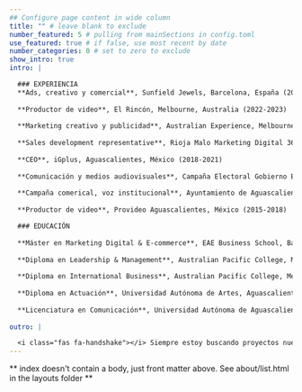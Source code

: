 ```yaml
---
## Configure page content in wide column
title: "" # leave blank to exclude
number_featured: 5 # pulling from mainSections in config.toml
use_featured: true # if false, use most recent by date
number_categories: 0 # set to zero to exclude
show_intro: true
intro: | 

  ### EXPERIENCIA
  **Ads, creativo y comercial**, Sunfield Jewels, Barcelona, España (2024-2025)
  
  **Productor de video**, El Rincón, Melbourne, Australia (2022-2023)
  
  **Marketing creativo y publicidad**, Australian Experience, Melbourne, Australia (2022)
  
  **Sales development representative**, Rioja Malo Marketing Digital 360, Remoto (2021-2022)
  
  **CEO**, iGplus, Aguascalientes, México (2018-2021)
  
  **Comunicación y medios audiovisuales**, Campaña Electoral Gobierno Estatal, Aguascalientes, México (2016-2018)
  
  **Campaña comerical, voz institucional**, Ayuntamiento de Aguascalientes, México (2016-2018)
  
  **Productor de video**, Provideo Aguascalientes, México (2015-2018)

  ### EDUCACIÓN
  
  **Máster en Marketing Digital & E-commerce**, EAE Business School, Barcelona, España (2023-2024)
  
  **Diploma en Leadership & Management**, Australian Pacific College, Melbourne, Australia (2023)
  
  **Diploma en International Business**, Australian Pacific College, Melbourne, Australia (2022)
  
  **Diploma en Actuación**, Universidad Autónoma de Artes, Aguascalientes, México (2017)
  
  **Licenciatura en Comunicación**, Universidad Autónoma de Aguascalientes, Aguascalientes, México (2014-2018)
  
outro: |

  <i class="fas fa-handshake"></i> Siempre estoy buscando proyectos nuevos, ¡conectemos!
---
```


** index doesn't contain a body, just front matter above.
See about/list.html in the layouts folder **